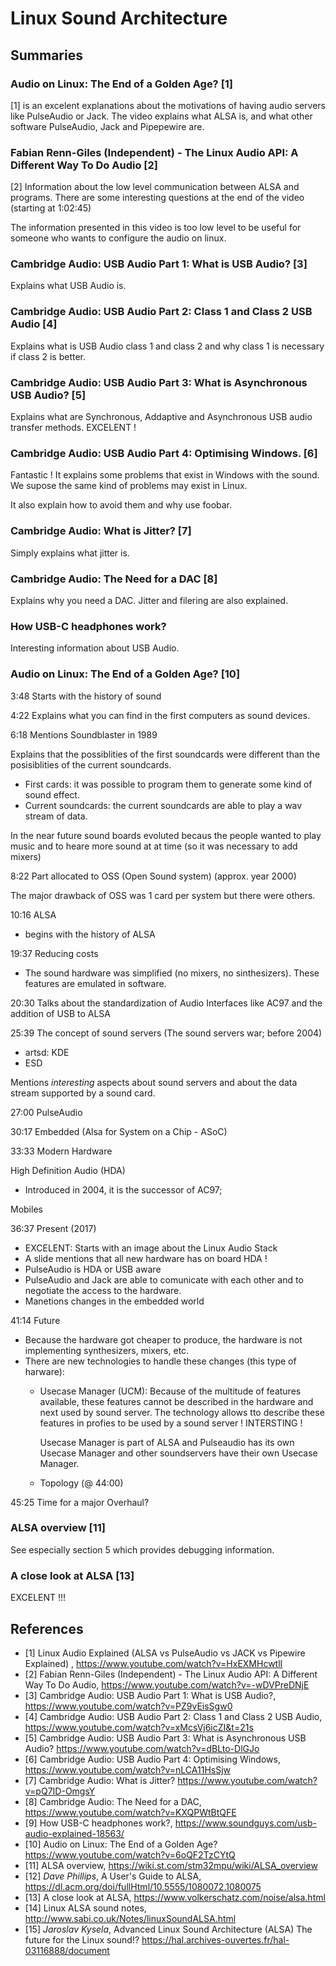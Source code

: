 # Linux Sound Architecture

## Summaries

### Audio on Linux: The End of a Golden Age? [1]

[1] is an excelent explanations about the motivations of having audio servers like PulseAudio or Jack. The video
explains what ALSA is, and what other software PulseAudio, Jack and Pipepewire are.

### Fabian Renn-Giles (Independent) - The Linux Audio API: A Different Way To Do Audio [2]

[2] Information about the low level communication between ALSA and programs. There are some interesting questions at the end of the video (starting at 1:02:45)

The information presented in this video is too low level to be useful for someone who wants to configure the audio on linux.

###  Cambridge Audio: USB Audio Part 1: What is USB Audio? [3]

Explains what USB Audio is.

### Cambridge Audio: USB Audio Part 2: Class 1 and Class 2 USB Audio [4] 

Explains what is USB Audio class 1 and class 2 and why class 1 is necessary if class 2 is better.

### Cambridge Audio: USB Audio Part 3: What is Asynchronous USB Audio? [5]

Explains what are Synchronous, Addaptive and Asynchronous USB audio transfer methods. EXCELENT !

### Cambridge Audio: USB Audio Part 4: Optimising Windows. [6]

Fantastic ! It explains some problems that exist in Windows with the sound. We supose
the same kind of problems may exist in Linux.

It also explain how to avoid them and why use foobar.

### Cambridge Audio: What is Jitter? [7]

Simply explains what jitter is.

### Cambridge Audio: The Need for a DAC [8]

Explains why you need a DAC. Jitter and filering are also explained.

### How USB-C headphones work?

Interesting information about USB Audio.

### Audio on Linux: The End of a Golden Age? [10]

3:48 Starts with the history of sound

4:22 Explains what you can find in the first computers as sound devices.

6:18 Mentions Soundblaster in 1989

  Explains that the possiblities of the first soundcards were different than
  the posisiblities of the current soundcards.

  - First cards: it was possible to program them to generate some kind of sound effect.
  - Current soundcards: the current soundcards are able to play a wav stream of data.

In the near future sound boards evoluted becaus the people wanted to play music and to
heare more sound at at time (so it was necessary to add mixers)

8:22 Part allocated to OSS (Open Sound system) (approx. year 2000)

The major drawback of OSS was 1 card per system but there were others.

10:16 ALSA

  - begins with the history of ALSA

19:37 Reducing costs

   - The sound hardware was simplified (no mixers, no sinthesizers). These
     features are emulated in software.

20:30 Talks about the standardization of Audio Interfaces like AC97 and
the addition of USB to ALSA

25:39 The concept of sound servers (The sound servers war; before 2004)

   - artsd: KDE
   - ESD

   Mentions *interesting* aspects about sound servers and about the data
   stream supported by a sound card.

27:00 PulseAudio

30:17 Embedded (Alsa for System on a Chip - ASoC)

33:33 Modern Hardware

   High Definition Audio (HDA)

   - Introduced in 2004, it is the successor of AC97;

   Mobiles
   
36:37 Present (2017)
  
  - EXCELENT: Starts with an image about the Linux Audio Stack
  - A slide mentions that all new hardware has on board HDA !
  - PulseAudio is HDA or USB aware
  - PulseAudio and Jack are able to comunicate with each other and to negotiate the access to the hardware.
  - Manetions changes in the embedded world
    
41:14 Future
 
  - Because the hardware got cheaper to produce, the hardware is not implementing synthesizers, mixers, etc.
  - There are new technologies to handle these changes (this type of harware): 
    - Usecase Manager (UCM): Because of the multitude of features available, these
      features cannot be described in the hardware and next used by sound server.
      The technology allows tto describe these features in profies to be used by
      a sound server ! INTERSTING  !
      
      Usecase Manager is part of ALSA and Pulseaudio has its own Usecase Manager and other
      soundservers have their own Usecase Manager.
      
    - Topology (@ 44:00)

45:25 Time for a major Overhaul?

### ALSA overview [11]

See especially section 5 which provides debugging information.

### A close look at ALSA [13]

EXCELENT !!!
      
      

     
## References


- [1] Linux Audio Explained (ALSA vs PulseAudio vs JACK vs Pipewire Explained) , https://www.youtube.com/watch?v=HxEXMHcwtlI
- [2] Fabian Renn-Giles (Independent) - The Linux Audio API: A Different Way To Do Audio, https://www.youtube.com/watch?v=-wDVPreDNjE
- [3] Cambridge Audio: USB Audio Part 1: What is USB Audio?, https://www.youtube.com/watch?v=PZ9vEisSgw0
- [4] Cambridge Audio: USB Audio Part 2: Class 1 and Class 2 USB Audio,  https://www.youtube.com/watch?v=xMcsVj6icZI&t=21s
- [5] Cambridge Audio: USB Audio Part 3: What is Asynchronous USB Audio? https://www.youtube.com/watch?v=dBLto-DlGJo
- [6] Cambridge Audio: USB Audio Part 4: Optimising Windows, https://www.youtube.com/watch?v=nLCA11HsSjw
- [7] Cambridge Audio: What is Jitter? https://www.youtube.com/watch?v=pQ7ID-OmgsY
- [8] Cambridge Audio: The Need for a DAC, https://www.youtube.com/watch?v=KXQPWtBtQFE
- [9] How USB-C headphones work?, https://www.soundguys.com/usb-audio-explained-18563/
- [10] Audio on Linux: The End of a Golden Age? https://www.youtube.com/watch?v=6oQF2TzCYtQ
- [11] ALSA overview, https://wiki.st.com/stm32mpu/wiki/ALSA_overview
- [12] *Dave Phillips*, A User's Guide to ALSA, https://dl.acm.org/doi/fullHtml/10.5555/1080072.1080075
- [13] A close look at ALSA, https://www.volkerschatz.com/noise/alsa.html
- [14] Linux ALSA sound notes, http://www.sabi.co.uk/Notes/linuxSoundALSA.html
- [15] *Jaroslav Kysela*, Advanced Linux Sound Architecture (ALSA) The future for the Linux sound!? https://hal.archives-ouvertes.fr/hal-03116888/document



